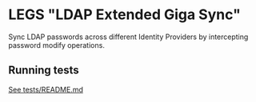 # LEGS "LDAP Extended Giga Sync"

Sync LDAP passwords across different Identity Providers by intercepting password modify operations.

## Running tests
[See tests/README.md](tests/README.md)
